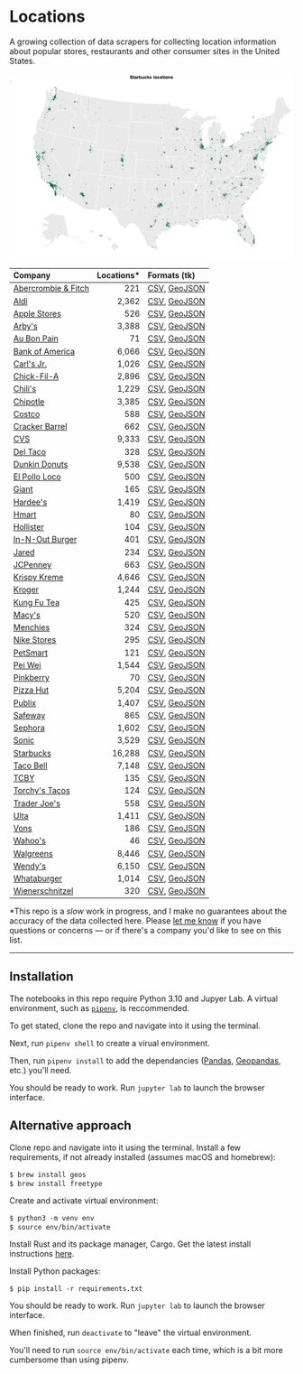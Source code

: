 # Locations
A growing collection of data scrapers for collecting location information about popular stores, restaurants and other consumer sites in the United States.

![starbucks locations](starbucks/visuals/visualization.png)

|Company|Locations*|Formats (tk)|
|:---  |---: |:---  |
|[Abercrombie & Fitch](https://github.com/stiles/locations/tree/main/abercrombie-fitch)|221|[CSV](https://github.com/stiles/locations/blob/main/abercrombie-fitch/data/processed/abercrombie_fitch_locations.csv), [GeoJSON](https://github.com/stiles/locations/blob/main/abercrombie-fitch/data/processed/abercrombie_fitch_locations.geojson)|
|[Aldi](https://github.com/stiles/locations/tree/main/aldi)|2,362|[CSV](https://github.com/stiles/locations/blob/main/aldi/data/processed/aldi_locations.csv), [GeoJSON](https://github.com/stiles/locations/blob/main/aldi/data/processed/aldi_locations.geojson)|
|[Apple Stores](https://github.com/stiles/locations/tree/main/apple-stores)|526|[CSV](https://github.com/stiles/locations/blob/main/apple-stores/data/processed/apple_store_locations.csv), [GeoJSON](https://github.com/stiles/locations/blob/main/apple-stores/data/processed/apple_store_locations.geojson)|
|[Arby's](https://github.com/stiles/locations/tree/main/arbys)|3,388|[CSV](), [GeoJSON]()|
|[Au Bon Pain](https://github.com/stiles/locations/tree/main/au-bon-pain)|71|[CSV](), [GeoJSON]()|
|[Bank of America](https://github.com/stiles/locations/tree/main/bank-of-america)|6,066|[CSV](), [GeoJSON]()|
|[Carl's Jr.](https://github.com/stiles/locations/tree/main/carls-jr)|1,026|[CSV](), [GeoJSON]()|
|[Chick-Fil-A](https://github.com/stiles/locations/tree/main/chick-fil-a)|2,896|[CSV](), [GeoJSON]()|
|[Chili's](https://github.com/stiles/locations/tree/main/chilis)|1,229|[CSV](), [GeoJSON]()|
|[Chipotle](https://github.com/stiles/locations/tree/main/chipotle)|3,385|[CSV](), [GeoJSON]()|
|[Costco](https://github.com/stiles/locations/tree/main/costco)|588|[CSV](), [GeoJSON]()|
|[Cracker Barrel](https://github.com/stiles/locations/tree/main/cracker-barrel)|662|[CSV](), [GeoJSON]()|
|[CVS](https://github.com/stiles/locations/tree/main/cvs)|9,333|[CSV](), [GeoJSON]()|
|[Del Taco](https://github.com/stiles/locations/tree/main/del-taco)|328|[CSV](), [GeoJSON]()|
|[Dunkin Donuts](https://github.com/stiles/locations/tree/main/dunkin-donuts)|9,538|[CSV](), [GeoJSON]()|
|[El Pollo Loco](https://github.com/stiles/locations/tree/main/el-pollo-loco)|500|[CSV](), [GeoJSON]()|
|[Giant](https://github.com/stiles/locations/tree/main/giant)|165|[CSV](), [GeoJSON]()|
|[Hardee's](https://github.com/stiles/locations/tree/main/hardies)|1,419|[CSV](), [GeoJSON]()|
|[Hmart](https://github.com/stiles/locations/tree/main/hmart)|80|[CSV](), [GeoJSON]()|
|[Hollister](https://github.com/stiles/locations/tree/main/hollister)|104|[CSV](), [GeoJSON]()|
|[In-N-Out Burger](https://github.com/stiles/locations/tree/main/in-n-out)|401|[CSV](), [GeoJSON]()|
|[Jared](https://github.com/stiles/locations/tree/main/jared)|234|[CSV](), [GeoJSON]()|
|[JCPenney](https://github.com/stiles/locations/tree/main/jcpenney)|663|[CSV](), [GeoJSON]()|
|[Krispy Kreme](https://github.com/stiles/locations/tree/main/krispy-kreme)|4,646|[CSV](), [GeoJSON]()|
|[Kroger](https://github.com/stiles/locations/tree/main/kroger)|1,244|[CSV](), [GeoJSON]()|
|[Kung Fu Tea](https://github.com/stiles/locations/tree/main/kung-fu-tea)|425|[CSV](), [GeoJSON]()|
|[Macy's](https://github.com/stiles/locations/tree/main/macys)|520|[CSV](), [GeoJSON]()|
|[Menchies](https://github.com/stiles/locations/tree/main/menchies)|324|[CSV](), [GeoJSON]()|
|[Nike Stores](https://github.com/stiles/locations/tree/main/nike-stores)|295|[CSV](), [GeoJSON]()|
|[PetSmart](https://github.com/stiles/locations/tree/main/petsmart)|121|[CSV](), [GeoJSON]()|
|[Pei Wei](https://github.com/stiles/locations/tree/main/pei-wei)|1,544|[CSV](), [GeoJSON]()|
|[Pinkberry](https://github.com/stiles/locations/tree/main/pinkberry)|70|[CSV](), [GeoJSON]()|
|[Pizza Hut](https://github.com/stiles/locations/tree/main/pizza-hut)|5,204|[CSV](), [GeoJSON]()|
|[Publix](https://github.com/stiles/locations/tree/main/publix)|1,407|[CSV](), [GeoJSON]()|
|[Safeway](https://github.com/stiles/locations/tree/main/safeway)|865|[CSV](), [GeoJSON]()|
|[Sephora](https://github.com/stiles/locations/tree/main/sephora)|1,602|[CSV](), [GeoJSON]()|
|[Sonic](https://github.com/stiles/locations/tree/main/sonic)|3,529|[CSV](), [GeoJSON]()|
|[Starbucks](https://github.com/stiles/locations/tree/main/starbucks)|16,288|[CSV](), [GeoJSON]()|
|[Taco Bell](https://github.com/stiles/locations/tree/main/taco-bell)|7,148|[CSV](), [GeoJSON]()|
|[TCBY](https://github.com/stiles/locations/tree/main/tcby)|135|[CSV](), [GeoJSON]()|
|[Torchy's Tacos](https://github.com/stiles/locations/tree/main/torchys-tacos)|124|[CSV](), [GeoJSON]()|
|[Trader Joe's](https://github.com/stiles/locations/tree/main/trader-joes)|558|[CSV](), [GeoJSON]()|
|[Ulta](https://github.com/stiles/locations/tree/main/ulta)|1,411|[CSV](), [GeoJSON]()|
|[Vons](https://github.com/stiles/locations/tree/main/vons)|186|[CSV](), [GeoJSON]()|
|[Wahoo's](https://github.com/stiles/locations/tree/main/wahoos)|46|[CSV](), [GeoJSON]()|
|[Walgreens](https://github.com/stiles/locations/tree/main/walgreens)|8,446|[CSV](), [GeoJSON]()|
|[Wendy's](https://github.com/stiles/locations/tree/main/wendys)|6,150|[CSV](), [GeoJSON]()|
|[Whataburger](https://github.com/stiles/locations/tree/main/whataburger)|1,014|[CSV](), [GeoJSON]()|
|[Wienerschnitzel](https://github.com/stiles/locations/tree/main/wienerschnitzel)|320|[CSV](), [GeoJSON]()|

*This repo is a *slow* work in progress, and I make no guarantees about the accuracy of the data collected here. Please [let me know](mailto:mattstiles@gmail.com) if you have questions or concerns — or if there's a company you'd like to see on this list.

---

## Installation
The notebooks in this repo require Python 3.10 and Jupyer Lab. A virtual environment, such as [`pipenv`](https://pipenv.pypa.io/en/latest/), is reccommended. 

To get stated, clone the repo and navigate into it using the terminal. 

Next, run `pipenv shell` to create a virual environment. 

Then, run `pipenv install` to add the dependancies ([Pandas](https://pandas.pydata.org/), [Geopandas](https://geopandas.org/en/stable/), etc.) you'll need.

You should be ready to work. Run `jupyter lab` to launch the browser interface.

## Alternative approach

Clone repo and navigate into it using the terminal. Install a few requirements, if not already installed (assumes macOS and homebrew):

    $ brew install geos
    $ brew install freetype

Create and activate virtual environment:

    $ python3 -m venv env
    $ source env/bin/activate

Install Rust and its package manager, Cargo. Get the latest install instructions [here](https://www.rust-lang.org/tools/install).

Install Python packages:

    $ pip install -r requirements.txt

You should be ready to work. Run `jupyter lab` to launch the browser interface.

When finished, run `deactivate` to "leave" the virtual environment.

You'll need to run `source env/bin/activate` each time, which is a bit more cumbersome than using pipenv.
